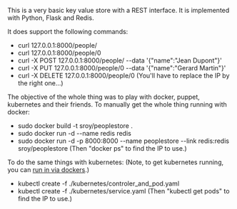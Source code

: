 This is a very basic key value store with a REST interface.
It is implemented with Python, Flask and Redis.

It does support the following commands:
 * curl 127.0.0.1:8000/people/
 * curl 127.0.0.1:8000/people/0
 * curl -X POST 127.0.0.1:8000/people/ --data '{"name":"Jean Dupont"}'
 * curl -X PUT 127.0.0.1:8000/people/0 --data '{"name":"Gerard Martin"}'
 * curl -X DELETE 127.0.0.1:8000/people/0
(You'll have to replace the IP by the right one...)

The objective of the whole thing was to play with docker, puppet, kubernetes and their friends.
To manually get the whole thing running with docker:
 * sudo docker build -t sroy/peoplestore .
 * sudo docker run -d --name redis redis
 * sudo docker run -d -p 8000:8000 --name peoplestore --link redis:redis sroy/peoplestore
(Then "docker ps" to find the IP to use.)

To do the same things with kubernetes:
(Note, to get kubernetes running, you can [run in via dockers](http://kubernetes.io/v1.0/docs/getting-started-guides/docker.html).)
 * kubectl create -f ./kubernetes/controler_and_pod.yaml
 * kubectl create -f ./kubernetes/service.yaml
(Then "kubectl get pods" to find the IP to use.)

